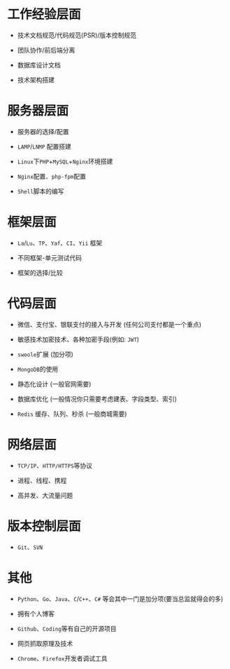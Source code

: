 # 工作经验层面

- 技术文档规范/代码规范(PSR)/版本控制规范

- 团队协作/前后端分离

- 数据库设计文档

- 技术架构搭建

# 服务器层面

- 服务器的选择/配置

- `LAMP`/`LNMP` 配置搭建

- `Linux`下`PHP`+`MySQL`+`Nginx`环境搭建

- `Nginx`配置、`php-fpm`配置

- `Shell`脚本的编写

# 框架层面

- `La`/`Lu`、`TP`、`Yaf`、`CI`、`Yii` 框架

- 不同框架-单元测试代码

- 框架的选择/比较

# 代码层面

- 微信、支付宝、银联支付的接入与开发 (任何公司支付都是一个重点)

- 敏感技术加密技术、各种加密手段(例如: `JWT`)

- `swoole`扩展 (加分项)

- `MongoDB`的使用

- 静态化设计 (一般官网需要)

- 数据库优化 (一般情况你只需要考虑建表、字段类型、索引)

- `Redis` 缓存、队列、秒杀 (一般商城需要)

# 网络层面

- `TCP/IP`、`HTTP/HTTPS`等协议

- 进程、线程、携程

- 高并发、大流量问题

# 版本控制层面

- `Git`、`SVN`

# 其他

- `Python`、`Go`、`Java`、`C`/`C++`、`C#` 等会其中一门是加分项(要当总监就得会的多)

- 拥有个人博客

- `Github`、`Coding`等有自己的开源项目

- 网页抓取原理及技术

- `Chrome`、`Firefox`开发者调试工具